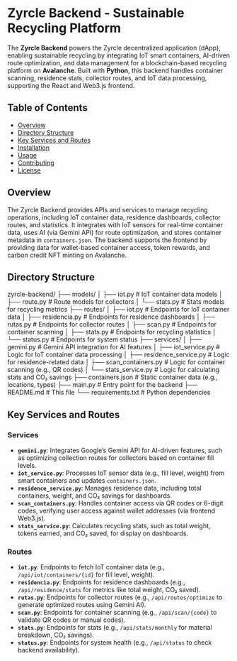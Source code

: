 # Zyrcle Backend - Sustainable Recycling Platform

The **Zyrcle Backend** powers the Zyrcle decentralized application (dApp), enabling sustainable recycling by integrating IoT smart containers, AI-driven route optimization, and data management for a blockchain-based recycling platform on **Avalanche**. Built with **Python**, this backend handles container scanning, residence stats, collector routes, and IoT data processing, supporting the React and Web3.js frontend.

## Table of Contents

- [Overview](#overview)
- [Directory Structure](#directory-structure)
- [Key Services and Routes](#key-services-and-routes)
- [Installation](#installation)
- [Usage](#usage)
- [Contributing](#contributing)
- [License](#license)

## Overview

The Zyrcle Backend provides APIs and services to manage recycling operations, including IoT container data, residence dashboards, collector routes, and statistics. It integrates with IoT sensors for real-time container data, uses AI (via Gemini API) for route optimization, and stores container metadata in `containers.json`. The backend supports the frontend by providing data for wallet-based container access, token rewards, and carbon credit NFT minting on Avalanche.

## Directory Structure
zyrcle-backend/
├── models/
│   ├── iot.py               # IoT container data models
│   ├── route.py            # Route models for collectors
│   └── stats.py            # Stats models for recycling metrics
├── routes/
│   ├── iot.py              # Endpoints for IoT container data
│   ├── residencia.py       # Endpoints for residence dashboards
│   ├── rutas.py            # Endpoints for collector routes
│   ├── scan.py             # Endpoints for container scanning
│   ├── stats.py            # Endpoints for recycling statistics
│   └── status.py           # Endpoints for system status
├── services/
│   ├── gemini.py           # Gemini API integration for AI features
│   ├── iot_service.py      # Logic for IoT container data processing
│   ├── residence_service.py # Logic for residence-related data
│   ├── scan_containers.py  # Logic for container scanning (e.g., QR codes)
│   └── stats_service.py    # Logic for calculating stats and CO₂ savings
├── containers.json         # Static container data (e.g., locations, types)
├── main.py                 # Entry point for the backend
├── README.md               # This file
└── requirements.txt        # Python dependencies

## Key Services and Routes

### Services

- **`gemini.py`**: Integrates Google’s Gemini API for AI-driven features, such as optimizing collection routes for collectors based on container fill levels.
- **`iot_service.py`**: Processes IoT sensor data (e.g., fill level, weight) from smart containers and updates `containers.json`.
- **`residence_service.py`**: Manages residence data, including total containers, weight, and CO₂ savings for dashboards.
- **`scan_containers.py`**: Handles container access via QR codes or 6-digit codes, verifying user access against wallet addresses (via frontend Web3.js).
- **`stats_service.py`**: Calculates recycling stats, such as total weight, tokens earned, and CO₂ saved, for display on dashboards.

### Routes

- **`iot.py`**: Endpoints to fetch IoT container data (e.g., `/api/iot/containers/{id}` for fill level, weight).
- **`residencia.py`**: Endpoints for residence dashboards (e.g., `/api/residence/stats` for metrics like total weight, CO₂ saved).
- **`rutas.py`**: Endpoints for collector routes (e.g., `/api/routes/optimize` to generate optimized routes using Gemini AI).
- **`scan.py`**: Endpoints for container scanning (e.g., `/api/scan/{code}` to validate QR codes or manual codes).
- **`stats.py`**: Endpoints for stats (e.g., `/api/stats/monthly` for material breakdown, CO₂ savings).
- **`status.py`**: Endpoints for system health (e.g., `/api/status` to check backend availability).

